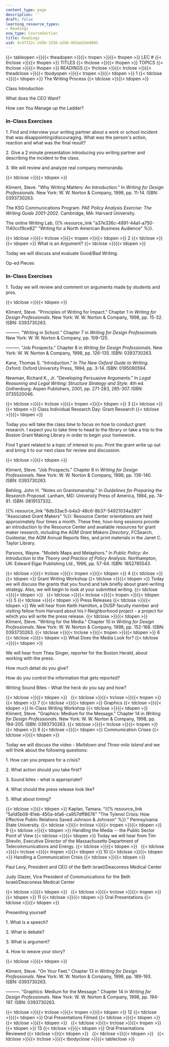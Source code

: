 ```yaml
---
content_type: page
description: ''
draft: false
learning_resource_types:
- Readings
ocw_type: CourseSection
title: Readings
uid: 4cd7222c-2d3b-1556-a26b-6b5ad2de8803
---
```

{{< tableopen >}}{{< theadopen >}}{{< tropen >}}{{< thopen >}}
LEC #
{{< thclose >}}{{< thopen >}}
TITLES
{{< thclose >}}{{< thopen >}}
TOPICS
{{< thclose >}}{{< thopen >}}
READINGS
{{< thclose >}}{{< trclose >}}{{< theadclose >}}{{< tbodyopen >}}{{< tropen >}}{{< tdopen >}}
1
{{< tdclose >}}{{< tdopen >}}
The Writing Process
{{< tdclose >}}{{< tdopen >}}

Class Introduction

What does the CEO Want?

How can You Manage up the Ladder?

### In-Class Exercises

1\. Find and interview your writing partner about a work or school incident that was disappointing/discouraging. What was the person's action, reaction and what was the final result?

2\. Give a 2 minute presentation introducing you writing partner and describing the incident to the class.

3\. We will review and analyze real company memoranda.

{{< tdclose >}}{{< tdopen >}}

Kliment, Steve. "Why Writing Matters: An Introduction." In *Writing for Design Professionals.* New York: W. W. Norton & Company, 1998, pp. 11-14. ISBN: 0393730263.

The KSG Communications Program. *PAE Policy Analysis Exercise: The Writing Guide 2001-2002.* Cambridge, MA: Harvard University.

The online Writing Lab, {{% resource_link "a37e336c-4891-44a1-a750-1140ccf9ce82" "Writing for a North American Business Audience" %}}.

{{< tdclose >}}{{< trclose >}}{{< tropen >}}{{< tdopen >}}
2
{{< tdclose >}}{{< tdopen >}}
What is an Argument?
{{< tdclose >}}{{< tdopen >}}

Today we will discuss and evaluate Good/Bad Writing.

Op-ed Pieces

### In-Class Exercises

1\. Today we will review and comment on arguments made by students and pros.

{{< tdclose >}}{{< tdopen >}}

Kliment, Steve. "Principles of Writing for Impact." Chapter 1 in *Writing for Design Professionals.* New York: W. W. Norton & Company, 1998, pp. 15-32. ISBN: 0393730263.

———. "Writing in School.*"* Chapter 7 in *Writing for Design Professionals.* New York: W. W. Norton & Company, pp. 109-125.

———. "Job Prospects." Chapter 8 in *Writing for Design Professionals.* New York: W. W. Norton & Company, 1998, pp. 126-135. ISBN: 0393730263.

Kane, Thomas S. "Introduction." In *The New Oxford Guide to Writing.* Oxford: Oxford University Press, 1994, pp. 3-14. ISBN: 0195090594.

Newman, Richard K., Jr. "Developing Persuasive Arguments." In *Legal Reasoning and Legal Writing: Structure Strategy and Style.* 4th ed. Gothenburg: Aspen Publishers, 2001, pp. 271-283, 285-307. ISBN: 0735520046.

{{< tdclose >}}{{< trclose >}}{{< tropen >}}{{< tdopen >}}
3
{{< tdclose >}}{{< tdopen >}}
Class Individual Research Day: Grant Research
{{< tdclose >}}{{< tdopen >}}

Today you will take the class time to focus on how to conduct grant research. I expect you to take time to head to the library or take a trip to the Boston Grant Making Library in order to begin your homework.

Find 1 grant related to a topic of interest to you. Print the grant write up out and bring it to our next class for review and discussion.

{{< tdclose >}}{{< tdopen >}}

Kliment, Steve. "Job Prospects." Chapter 8 in *Writing for Design Professionals*. New York: W. W. Norton & Company, 1998, pp. 136-140. ISBN: 0393730263.

Behling, John H. "Notes on Grantsmanship." In *Guidelines for Preparing the Research Proposal.* Lanham, MD: University Press of America, 1984, pp. 74-81. ISBN: 0819137332.

{{% resource_link "6db33ac5-b4a3-48c6-8b37-54921034a280" "Associated Grant Makers" %}}: Resource Center orientations are held approximately four times a month. These free, hour-long sessions provide an introduction to the Resource Center and available resources for grant maker research, including the AGM *Grant Makers Directory*, FCSearch, Guidestar, the AGM Annual Reports files, and print materials in the Janet C. Taylor Library.

Parsons, Wayne. "Models Maps and Metaphors." In *Public Policy: An Introduction to the Theory and Practice of Policy Analysis.* Northampton, UK: Edward Elgar Publishing Ltd., 1996, pp. 57-64. ISBN: 1852785543.

{{< tdclose >}}{{< trclose >}}{{< tropen >}}{{< tdopen >}}
4
{{< tdclose >}}{{< tdopen >}}
Grant Writing Workshop
{{< tdclose >}}{{< tdopen >}}
Today we will discuss the grants that you found and talk briefly about grant-writing strategy. Also, we will begin to look at your submitted writing.
{{< tdclose >}}{{< tdopen >}}
 
{{< tdclose >}}{{< trclose >}}{{< tropen >}}{{< tdopen >}}
5
{{< tdclose >}}{{< tdopen >}}
Press Releases
{{< tdclose >}}{{< tdopen >}}
We will hear from Keith Hamilton, a DUSP faculty member and visiting fellow from Harvard about his I-Neighborhood project - a project for which you will write the press release.
{{< tdclose >}}{{< tdopen >}}
Kliment, Steve. "Writing for the Media." Chapter 10 in *Writing for Design Professionals*. New York: W. W. Norton & Company, 1998, pp. 152-168. ISBN: 0393730263.
{{< tdclose >}}{{< trclose >}}{{< tropen >}}{{< tdopen >}}
6
{{< tdclose >}}{{< tdopen >}}
What Does the Media Look for?
{{< tdclose >}}{{< tdopen >}}

We will hear from Thea Singer, reporter for the Boston Herald, about working with the press.

How much detail do you give?

How do you control the information that gets reported?

Writing Sound Bites - What the heck do you say and how?

{{< tdclose >}}{{< tdopen >}}
 
{{< tdclose >}}{{< trclose >}}{{< tropen >}}{{< tdopen >}}
7
{{< tdclose >}}{{< tdopen >}}
Graphics
{{< tdclose >}}{{< tdopen >}}
In-Class Writing Workshop
{{< tdclose >}}{{< tdopen >}}
Kliment, Steve. "Graphics: Medium for the Message." Chapter 14 in *Writing for Design Professionals*. New York: W. W. Norton & Company, 1998, pp. 194-205. ISBN: 0393730263.
{{< tdclose >}}{{< trclose >}}{{< tropen >}}{{< tdopen >}}
8
{{< tdclose >}}{{< tdopen >}}
Communication Crises
{{< tdclose >}}{{< tdopen >}}

Today we will discuss the video - *Meltdown and Three-mile Island* and we will think about the following questions:

1\. How can you prepare for a crisis?

2\. What action should you take first?

3\. Sound bites - what is appropriate?

4\. What should the press release look like?

5\. What about timing?

{{< tdclose >}}{{< tdopen >}}
Kaplan, Tamara. "{{% resource_link "5a1d5b08-81eb-450a-bfa6-ca957dff8676" "The Tylenol Crisis: How Effective Public Relations Saved Johnson & Johnson" %}}." Pennsylvania State University.
{{< tdclose >}}{{< trclose >}}{{< tropen >}}{{< tdopen >}}
9
{{< tdclose >}}{{< tdopen >}}
Handling the Media -- the Public Sector Point of View
{{< tdclose >}}{{< tdopen >}}
Today we will hear from Tim Shevlin, Executive Director of the Massachusetts Department of Telecommunications and Energy.
{{< tdclose >}}{{< tdopen >}}
 
{{< tdclose >}}{{< trclose >}}{{< tropen >}}{{< tdopen >}}
10
{{< tdclose >}}{{< tdopen >}}
Handling a Communication Crisis
{{< tdclose >}}{{< tdopen >}}

Paul Levy, President and CEO of the Beth Israel/Deaconess Medical Center

Judy Glazer, Vice President of Communications for the Beth Israel/Deaconess Medical Center

{{< tdclose >}}{{< tdopen >}}
 
{{< tdclose >}}{{< trclose >}}{{< tropen >}}{{< tdopen >}}
11
{{< tdclose >}}{{< tdopen >}}
Oral Presentations
{{< tdclose >}}{{< tdopen >}}

Presenting yourself

1\. What is a speech?

2\. What is debate?

3\. What is argument?

4\. How to weave your story?

{{< tdclose >}}{{< tdopen >}}

Kliment, Steve. "On Your Feet." Chapter 13 in *Writing for Design Professionals*. New York: W. W. Norton & Company, 1998, pp. 189-193. ISBN: 0393730263.

———. "Graphics: Medium for the Message." Chapter 14 in *Writing for Design Professionals*. New York: W. W. Norton & Company, 1998, pp. 194-197. ISBN: 0393730263.

{{< tdclose >}}{{< trclose >}}{{< tropen >}}{{< tdopen >}}
12
{{< tdclose >}}{{< tdopen >}}
Oral Presentations Filmed
{{< tdclose >}}{{< tdopen >}}
 
{{< tdclose >}}{{< tdopen >}}
 
{{< tdclose >}}{{< trclose >}}{{< tropen >}}{{< tdopen >}}
13
{{< tdclose >}}{{< tdopen >}}
Oral Presentations Reviewed
{{< tdclose >}}{{< tdopen >}}
 
{{< tdclose >}}{{< tdopen >}}
 
{{< tdclose >}}{{< trclose >}}{{< tbodyclose >}}{{< tableclose >}}